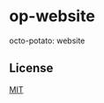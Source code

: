 # op-website
octo-potato: website

## License
[MIT](https://github.com/octo-potato/op-website/blob/master/LICENSE)
